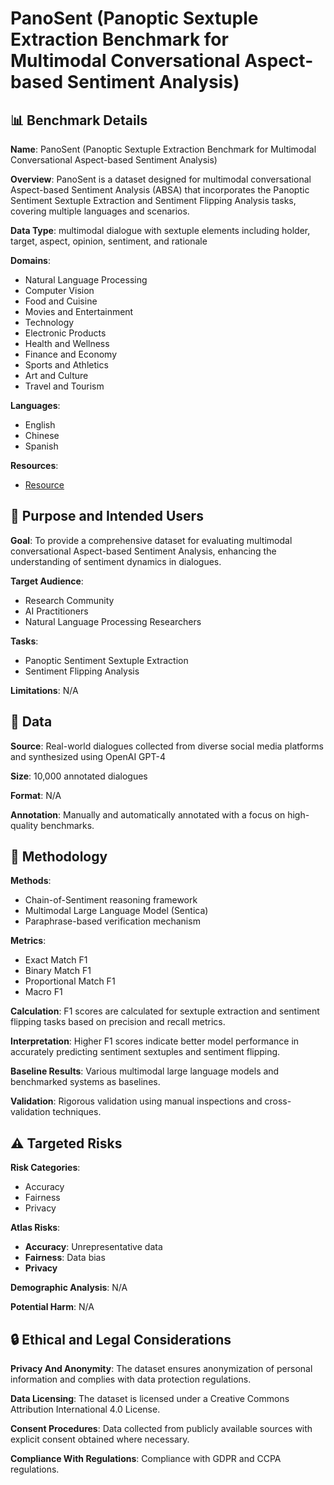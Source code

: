 # PanoSent (Panoptic Sextuple Extraction Benchmark for Multimodal Conversational Aspect-based Sentiment Analysis)

## 📊 Benchmark Details

**Name**: PanoSent (Panoptic Sextuple Extraction Benchmark for Multimodal Conversational Aspect-based Sentiment Analysis)

**Overview**: PanoSent is a dataset designed for multimodal conversational Aspect-based Sentiment Analysis (ABSA) that incorporates the Panoptic Sentiment Sextuple Extraction and Sentiment Flipping Analysis tasks, covering multiple languages and scenarios.

**Data Type**: multimodal dialogue with sextuple elements including holder, target, aspect, opinion, sentiment, and rationale

**Domains**:
- Natural Language Processing
- Computer Vision
- Food and Cuisine
- Movies and Entertainment
- Technology
- Electronic Products
- Health and Wellness
- Finance and Economy
- Sports and Athletics
- Art and Culture
- Travel and Tourism

**Languages**:
- English
- Chinese
- Spanish

**Resources**:
- [Resource](https://PanoSent.github.io/)

## 🎯 Purpose and Intended Users

**Goal**: To provide a comprehensive dataset for evaluating multimodal conversational Aspect-based Sentiment Analysis, enhancing the understanding of sentiment dynamics in dialogues.

**Target Audience**:
- Research Community
- AI Practitioners
- Natural Language Processing Researchers

**Tasks**:
- Panoptic Sentiment Sextuple Extraction
- Sentiment Flipping Analysis

**Limitations**: N/A

## 💾 Data

**Source**: Real-world dialogues collected from diverse social media platforms and synthesized using OpenAI GPT-4

**Size**: 10,000 annotated dialogues

**Format**: N/A

**Annotation**: Manually and automatically annotated with a focus on high-quality benchmarks.

## 🔬 Methodology

**Methods**:
- Chain-of-Sentiment reasoning framework
- Multimodal Large Language Model (Sentica)
- Paraphrase-based verification mechanism

**Metrics**:
- Exact Match F1
- Binary Match F1
- Proportional Match F1
- Macro F1

**Calculation**: F1 scores are calculated for sextuple extraction and sentiment flipping tasks based on precision and recall metrics.

**Interpretation**: Higher F1 scores indicate better model performance in accurately predicting sentiment sextuples and sentiment flipping.

**Baseline Results**: Various multimodal large language models and benchmarked systems as baselines.

**Validation**: Rigorous validation using manual inspections and cross-validation techniques.

## ⚠️ Targeted Risks

**Risk Categories**:
- Accuracy
- Fairness
- Privacy

**Atlas Risks**:
- **Accuracy**: Unrepresentative data
- **Fairness**: Data bias
- **Privacy**

**Demographic Analysis**: N/A

**Potential Harm**: N/A

## 🔒 Ethical and Legal Considerations

**Privacy And Anonymity**: The dataset ensures anonymization of personal information and complies with data protection regulations.

**Data Licensing**: The dataset is licensed under a Creative Commons Attribution International 4.0 License.

**Consent Procedures**: Data collected from publicly available sources with explicit consent obtained where necessary.

**Compliance With Regulations**: Compliance with GDPR and CCPA regulations.
